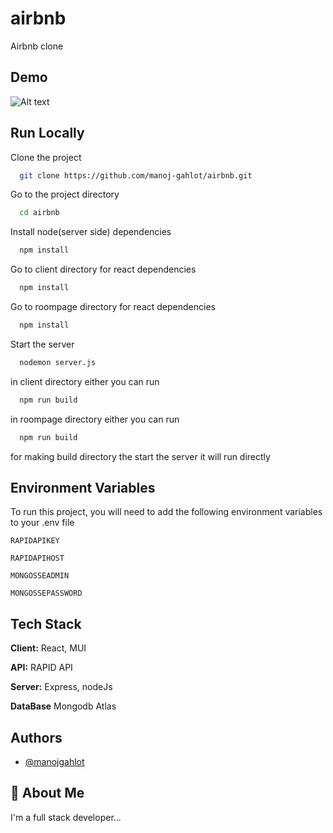 # airbnb

Airbnb clone 

## Demo
![Alt text](airbnbproject.gif)


## Run Locally

Clone the project

```bash
  git clone https://github.com/manoj-gahlot/airbnb.git
```

Go to the project directory

```bash
  cd airbnb
```

Install node(server side) dependencies

```bash
  npm install
```
Go to client directory for react dependencies

```bash
  npm install
```
Go to roompage directory for react dependencies

```bash
  npm install
```
Start the server

```bash
  nodemon server.js
```

in client directory either you can run
```bash
  npm run build 
```
in roompage directory either you can run
```bash
  npm run build 
```
for making build directory
the start the server it will run directly





## Environment Variables

To run this project, you will need to add the following environment variables to your .env file

`RAPIDAPIKEY`

`RAPIDAPIHOST`

`MONGOSSEADMIN`

`MONGOSSEPASSWORD`






## Tech Stack

**Client:** React, MUI

**API:** RAPID API

**Server:** Express, nodeJs

**DataBase** Mongodb Atlas

## Authors

- [@manojgahlot](https://github.com/manoj-gahlot)


## 🚀 About Me
I'm a full stack developer...



